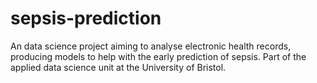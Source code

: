 # sepsis-prediction
An data science project aiming to analyse electronic health records, producing models to help with the early prediction of sepsis. Part of the applied data science unit at the University of Bristol.

